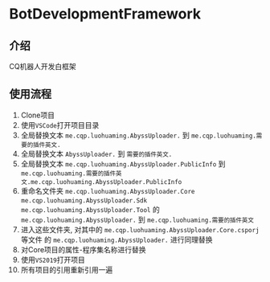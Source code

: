 # BotDevelopmentFramework

## 介绍
CQ机器人开发白框架

## 使用流程
1. Clone项目
2. 使用`VSCode`打开项目目录
3. 全局替换文本 `me.cqp.luohuaming.AbyssUploader.` 到 `me.cqp.luohuaming.需要的插件英文.`
4. 全局替换文本 `AbyssUploader.` 到 `需要的插件英文.`
4. 全局替换文本 `me.cqp.luohuaming.AbyssUploader.PublicInfo` 到 `me.cqp.luohuaming.需要的插件英文.me.cqp.luohuaming.AbyssUploader.PublicInfo`
5. 重命名文件夹 `me.cqp.luohuaming.AbyssUploader.Core` `me.cqp.luohuaming.AbyssUploader.Sdk` `me.cqp.luohuaming.AbyssUploader.Tool` 的 `me.cqp.luohuaming.AbyssUploader.` 到 `me.cqp.luohuaming.需要的插件英文`
6. 进入这些文件夹, 对其中的 `me.cqp.luohuaming.AbyssUploader.Core.csporj`等文件 的 `me.cqp.luohuaming.AbyssUploader.` 进行同理替换
8. 对Core项目的属性-程序集名称进行替换
7. 使用`VS2019`打开项目
8. 所有项目的引用重新引用一遍